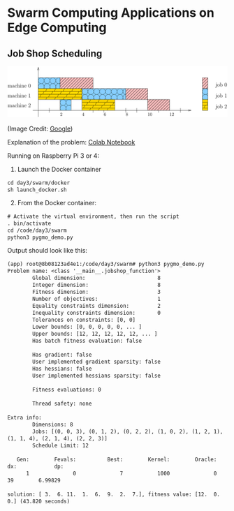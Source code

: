 # Swarm Computing Applications on Edge Computing

## Job Shop Scheduling

![image](job_shop_scheduling.png)

(Image Credit: [Google](https://developers.google.com/optimization/scheduling/job_shop))

Explanation of the problem: [Colab Notebook](pygmo_scheduling.ipynb)

Running on Raspberry Pi 3 or 4:
1. Launch the Docker container 
```
cd day3/swarm/docker
sh launch_docker.sh
```

2. From the Docker container:
```
# Activate the virtual environment, then run the script
. bin/activate
cd /code/day3/swarm
python3 pygmo_demo.py
```

Output should look like this:
```
(app) root@8b08123ad4e1:/code/day3/swarm# python3 pygmo_demo.py
Problem name: <class '__main__.jobshop_function'>
        Global dimension:                       8
        Integer dimension:                      8
        Fitness dimension:                      3
        Number of objectives:                   1
        Equality constraints dimension:         2
        Inequality constraints dimension:       0
        Tolerances on constraints: [0, 0]
        Lower bounds: [0, 0, 0, 0, 0, ... ]
        Upper bounds: [12, 12, 12, 12, 12, ... ]
        Has batch fitness evaluation: false

        Has gradient: false
        User implemented gradient sparsity: false
        Has hessians: false
        User implemented hessians sparsity: false

        Fitness evaluations: 0

        Thread safety: none

Extra info:
        Dimensions: 8
        Jobs: [(0, 0, 3), (0, 1, 2), (0, 2, 2), (1, 0, 2), (1, 2, 1), (1, 1, 4), (2, 1, 4), (2, 2, 3)] 
        Schedule Limit: 12

   Gen:        Fevals:          Best:        Kernel:        Oracle:            dx:            dp:
      1              0              7           1000              0             39        6.99829

solution: [ 3.  6. 11.  1.  6.  9.  2.  7.], fitness value: [12.  0.  0.] (43.820 seconds)
```

